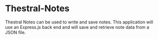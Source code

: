 # Thestral-Notes
Thestral Notes can be used to write and save notes. This application will use an Express.js back end and will save and retrieve note data from a JSON file.
